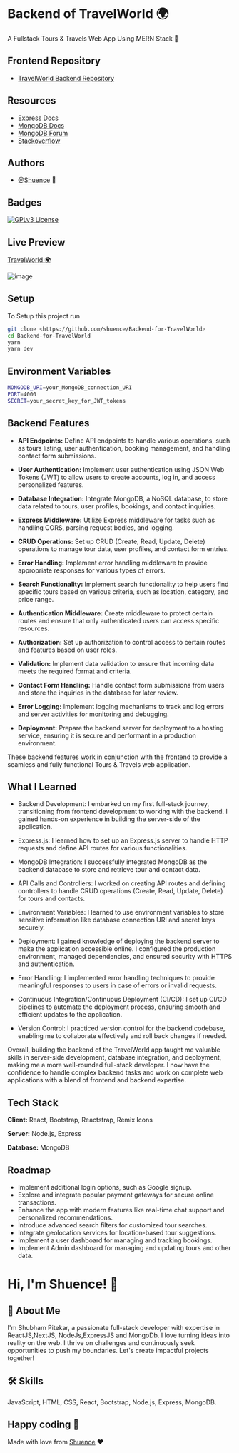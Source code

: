
# Backend of TravelWorld 🌍

A Fullstack Tours & Travels Web App Using MERN Stack 💫


## Frontend Repository

- [TravelWorld Backend Repository](https://github.com/shuence/Travel-World)

## Resources

- [Express Docs](https://expressjs.com/)
- [MongoDB Docs](https://docs.mongodb.com/)
- [MongoDB Forum](https://www.mongodb.com/community/forums/)
- [Stackoverflow](https://stackoverflow.com/)

## Authors

- [@Shuence](https://www.github.com/shuence) 💫

## Badges

[![GPLv3 License](https://img.shields.io/badge/License-GPL%20v3-yellow.svg)](https://opensource.org/licenses/)

## Live Preview

[TravelWorld 🌍](https://travelworldtours.netlify.app/)

![image](https://github.com/shuence/FitClub/assets/65482186/4c863ee9-2e02-4e98-95c0-e122cf91320e)


## Setup

To Setup this project run

```bash
git clone <https://github.com/shuence/Backend-for-TravelWorld>
cd Backend-for-TravelWorld
yarn
yarn dev
```

## Environment Variables

```bash
MONGODB_URI=your_MongoDB_connection_URI
PORT=4000
SECRET=your_secret_key_for_JWT_tokens
```

## Backend Features

- **API Endpoints:** Define API endpoints to handle various operations, such as tours listing, user authentication, booking management, and handling contact form submissions.

- **User Authentication:** Implement user authentication using JSON Web Tokens (JWT) to allow users to create accounts, log in, and access personalized features.

- **Database Integration:** Integrate MongoDB, a NoSQL database, to store data related to tours, user profiles, bookings, and contact inquiries.

- **Express Middleware:** Utilize Express middleware for tasks such as handling CORS, parsing request bodies, and logging.

- **CRUD Operations:** Set up CRUD (Create, Read, Update, Delete) operations to manage tour data, user profiles, and contact form entries.

- **Error Handling:** Implement error handling middleware to provide appropriate responses for various types of errors.

- **Search Functionality:** Implement search functionality to help users find specific tours based on various criteria, such as location, category, and price range.

- **Authentication Middleware:** Create middleware to protect certain routes and ensure that only authenticated users can access specific resources.

- **Authorization:** Set up authorization to control access to certain routes and features based on user roles.

- **Validation:** Implement data validation to ensure that incoming data meets the required format and criteria.

- **Contact Form Handling:** Handle contact form submissions from users and store the inquiries in the database for later review.

- **Error Logging:** Implement logging mechanisms to track and log errors and server activities for monitoring and debugging.

- **Deployment:** Prepare the backend server for deployment to a hosting service, ensuring it is secure and performant in a production environment.

These backend features work in conjunction with the frontend to provide a seamless and fully functional Tours & Travels web application.

## What I Learned

- Backend Development: I embarked on my first full-stack journey, transitioning from frontend development to working with the backend. I gained hands-on experience in building the server-side of the application.

- Express.js: I learned how to set up an Express.js server to handle HTTP requests and define API routes for various functionalities.

- MongoDB Integration: I successfully integrated MongoDB as the backend database to store and retrieve tour and contact data.

- API Calls and Controllers: I worked on creating API routes and defining controllers to handle CRUD operations (Create, Read, Update, Delete) for tours and contacts.

- Environment Variables: I learned to use environment variables to store sensitive information like database connection URI and secret keys securely.

- Deployment: I gained knowledge of deploying the backend server to make the application accessible online. I configured the production environment, managed dependencies, and ensured security with HTTPS and authentication.

- Error Handling: I implemented error handling techniques to provide meaningful responses to users in case of errors or invalid requests.

- Continuous Integration/Continuous Deployment (CI/CD): I set up CI/CD pipelines to automate the deployment process, ensuring smooth and efficient updates to the application.

- Version Control: I practiced version control for the backend codebase, enabling me to collaborate effectively and roll back changes if needed.

Overall, building the backend of the TravelWorld app taught me valuable skills in server-side development, database integration, and deployment, making me a more well-rounded full-stack developer. I now have the confidence to handle complex backend tasks and work on complete web applications with a blend of frontend and backend expertise.

## Tech Stack

**Client:** React, Bootstrap, Reactstrap, Remix Icons

**Server:** Node.js, Express

**Database:** MongoDB

## Roadmap

- Implement additional login options, such as Google signup.
- Explore and integrate popular payment gateways for secure online transactions.
- Enhance the app with modern features like real-time chat support and personalized recommendations.
- Introduce advanced search filters for customized tour searches.
- Integrate geolocation services for location-based tour suggestions.
- Implement a user dashboard for managing and tracking bookings.
- Implement Admin dashboard for managing and updating tours and other data.

# Hi, I'm Shuence! 👋

## 🚀 About Me

I'm Shubham Pitekar, a passionate full-stack developer with expertise in ReactJS,NextJS, NodeJs,ExpressJS and MongoDb. I love turning ideas into reality on the web. I thrive on challenges and continuously seek opportunities to push my boundaries. Let's create impactful projects together!

## 🛠 Skills

JavaScript, HTML, CSS, React, Bootstrap, Node.js, Express, MongoDB.

## Happy coding 💯

Made with love from [Shuence](https://shuence.netlify.app) ❤️
